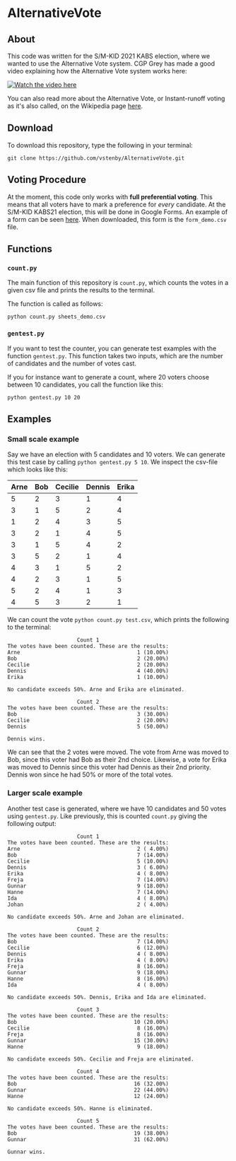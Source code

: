 # AlternativeVote

## About 

This code was written for the S/M-KID 2021 KABS election, where we wanted to use the Alternative Vote system. CGP Grey has made a good video explaining how the Alternative Vote system works here:

[![Watch the video here](https://img.youtube.com/vi/3Y3jE3B8HsE/maxresdefault.jpg)](https://www.youtube.com/watch?v=3Y3jE3B8HsE)

You can also read more about the Alternative Vote, or Instant-runoff voting as it's also called, on the Wikipedia page [here](https://en.wikipedia.org/wiki/Instant-runoff_voting).

## Download 

To download this repository, type the following in your terminal:
  
`` git clone https://github.com/vstenby/AlternativeVote.git ``

## Voting Procedure

At the moment, this code only works with **full preferential voting**. This means that all voters have to mark a preference for *every* candidate. At the S/M-KID KABS21 election, this will be done in Google Forms. An example of a form can be seen [here](https://forms.gle/i724RPzX8FH3e6fU8). When downloaded, this form is the ``form_demo.csv`` file. 

## Functions

### `count.py`

The main function of this repository is `count.py`, which counts the votes in a given csv file and prints the results to the terminal. 

The function is called as follows:

``python count.py sheets_demo.csv``

### `gentest.py`

If you want to test the counter, you can generate test examples with the function `gentest.py`. 
This function takes two inputs, which are the number of candidates and the number of votes cast.

If you for instance want to generate a count, where 20 voters choose between 10 candidates, you call the function like this: 

``python gentest.py 10 20``

## Examples

### Small scale example 

Say we have an election with 5 candidates and 10 voters. We can generate this test case by calling `python gentest.py 5 10`. We inspect the csv-file which looks like this:

|Arne|Bob|Cecilie|Dennis|Erika|
|----|---|-------|------|-----|
|5   |2  |3      |1     |4    |
|3   |1  |5      |2     |4    |
|1   |2  |4      |3     |5    |
|3   |2  |1      |4     |5    |
|3   |1  |5      |4     |2    |
|3   |5  |2      |1     |4    |
|4   |3  |1      |5     |2    |
|4   |2  |3      |1     |5    |
|5   |2  |4      |1     |3    |
|4   |5  |3      |2     |1    |

We can count the vote `python count.py test.csv`, which prints the following to the terminal:

```
                      Count 1                      
The votes have been counted. These are the results:
Arne                                     1 (10.00%)
Bob                                      2 (20.00%)
Cecilie                                  2 (20.00%)
Dennis                                   4 (40.00%)
Erika                                    1 (10.00%)

No candidate exceeds 50%. Arne and Erika are eliminated.

                      Count 2                      
The votes have been counted. These are the results:
Bob                                      3 (30.00%)
Cecilie                                  2 (20.00%)
Dennis                                   5 (50.00%)

Dennis wins.
```
We can see that the 2 votes were moved. The vote from Arne was moved to Bob, since this voter had Bob as their 2nd choice. Likewise, a vote for Erika was moved to Dennis since this voter had Dennis as their 2nd priority. Dennis won since he had 50% or more of the total votes. 

### Larger scale example

Another test case is generated, where we have 10 candidates and 50 votes using `gentest.py`. Like previously, this is counted `count.py` giving the following output:

```
                      Count 1                      
The votes have been counted. These are the results:
Arne                                     2 ( 4.00%)
Bob                                      7 (14.00%)
Cecilie                                  5 (10.00%)
Dennis                                   3 ( 6.00%)
Erika                                    4 ( 8.00%)
Freja                                    7 (14.00%)
Gunnar                                   9 (18.00%)
Hanne                                    7 (14.00%)
Ida                                      4 ( 8.00%)
Johan                                    2 ( 4.00%)

No candidate exceeds 50%. Arne and Johan are eliminated.

                      Count 2                      
The votes have been counted. These are the results:
Bob                                      7 (14.00%)
Cecilie                                  6 (12.00%)
Dennis                                   4 ( 8.00%)
Erika                                    4 ( 8.00%)
Freja                                    8 (16.00%)
Gunnar                                   9 (18.00%)
Hanne                                    8 (16.00%)
Ida                                      4 ( 8.00%)

No candidate exceeds 50%. Dennis, Erika and Ida are eliminated.

                      Count 3                      
The votes have been counted. These are the results:
Bob                                     10 (20.00%)
Cecilie                                  8 (16.00%)
Freja                                    8 (16.00%)
Gunnar                                  15 (30.00%)
Hanne                                    9 (18.00%)

No candidate exceeds 50%. Cecilie and Freja are eliminated.

                      Count 4                      
The votes have been counted. These are the results:
Bob                                     16 (32.00%)
Gunnar                                  22 (44.00%)
Hanne                                   12 (24.00%)

No candidate exceeds 50%. Hanne is eliminated.

                      Count 5                      
The votes have been counted. These are the results:
Bob                                     19 (38.00%)
Gunnar                                  31 (62.00%)

Gunnar wins.
```
